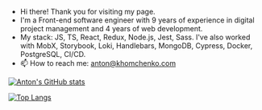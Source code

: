 - Hi there! Thank you for visiting my page.
- I'm a Front-end software engineer with 9 years of experience in digital project management and 4 years of web development.
- My stack: JS, TS, React, Redux, Node.js, Jest, Sass. I've also worked with MobX, Storybook, Loki, Handlebars, MongoDB, Cypress, Docker, PostgreSQL, CI/CD.
- 📫 How to reach me: anton@khomchenko.com


[![Anton's GitHub stats](https://github-readme-stats.vercel.app/api?username=khomch&show_icons=true&theme=transparent)](https://github.com/anuraghazra/github-readme-stats)



[![Top Langs](https://github-readme-stats.vercel.app/api/top-langs/?username=khomch&show_icons=true&theme=transparent)](https://github.com/anuraghazra/github-readme-stats)

<!---
khomch/khomch is a ✨ special ✨ repository because its `README.md` (this file) appears on your GitHub profile.
You can click the Preview link to take a look at your changes.
--->
